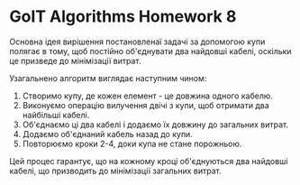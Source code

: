 # GoIT Algorithms Homework 8

Основна ідея вирішення постановленаї задачі за допомогою купи полягає в тому, щоб постійно об'єднувати два найдовші кабелі, оскільки це призведе до мінімізації витрат.

Узагальнено алгоритм виглядає наступним чином:

1. Створимо купу, де кожен елемент - це довжина одного кабелю.
2. Виконуємо операцію вилучення двічі з купи, щоб отримати два найбільші кабелі.
3. Об'єднаємо ці два кабелі і додаємо їх довжину до загальних витрат.
4. Додаємо об'єднаний кабель назад до купи.
5. Повторюємо кроки 2-4, доки купа не стане порожньою.

Цей процес гарантує, що на кожному кроці об'єднуються два найдовші кабелі, що призводить до мінімізації загальних витрат.